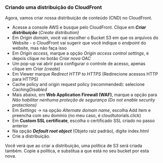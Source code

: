<h3 id="criando-uma-distribuição-do-cloudfront">Criando uma distribuição do CloudFront</h3>
<p>Agora, vamos criar nossa distribuição de conteúdo (CND) no CloudFront.</p>
<ul>
<li>Acesse a console AWS e busque pelo CloudFront. Clique em <em><strong>Criar distribuição</strong></em> (<em>Create distribution)</em></li>
<li>Em <em>Origin domain</em>, você vai escolher o Bucket S3 em que os arquivos do Website - o CloudFront vai sugerir que você indique o <em>endpoint</em> do website, mas não faça isso</li>
<li>Em <em>Origin access,</em> marque a opção <em>Origin access control settings</em>, e depois clique no botão <em>Criar nova OAC</em></li>
<li>Um pop-up vai abrir para configurar o controle de acesso, apenas clique em <em>Criar (create)</em></li>
<li>Em Viewer marque <em>Redirect HTTP to HTTPS</em> (Redirecione acessos HTTP para HTTPS)</li>
<li>Cache policy and origin request policy (recommended): selecione <em>CachingDisabled</em></li>
<li>Mais abaixo, em <strong>Web Application</strong> <strong>Firewall (WAF)</strong>, marque a opção para <em>Não habilitar nenhuma proteção de segurança (Do not enable security protections)</em></li>
<li>Em <em>Settings</em> -&gt; na opção <em>Alternate domain name</em>, escolha Add item e preencha com seu domínio (no meu caso, é cloudtutorials.click)</li>
<li>Em <strong>Custom SSL certificate</strong>, escolha o certificado SSL criado no passo anterior</li>
<li>Na opção <em><strong>Default root object</strong></em> (Objeto raiz padrão), digite index.html</li>
<li>Crie a distribuição.</li>
</ul>
<p>Você verá que ao criar a distribuição, uma política de S3 será criada também. Copie a política, e substitua a que está no seu bucket por esta nova.</p>

